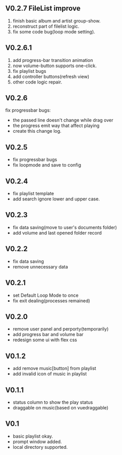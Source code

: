 ## V0.2.7 FileList improve

1. finish basic album and artist group-show.
2. reconstruct part of filelist logic.
3. fix some code bug(loop mode setting).

## V0.2.6.1

1. add progress-bar transition animation
2. now volume-button supports one-click.
3. fix playlist bugs
4. add controller buttons(refresh view)
4. other code logic repair.

## V0.2.6

fix progressbar bugs:
+ the passed line doesn't change while drag over
+ the progress emit way that affect playing
+ create this change log.

## V0.2.5

+ fix progressbar bugs
+ fix loopmode and save to config

## V0.2.4

+ fix playlist template
+ add search ignore lower and upper case.

## V0.2.3

+ fix data saving(move to user's documents folder)
+ add volume and last opened folder record

## V0.2.2

+ fix data saving
+ remove unnecessary data

## V0.2.1

+ set Default Loop Mode to once
+ fix exit dealing(processes remained)

## V0.2.0

+ remove user panel and perporty(temporarily)
+ add progress bar and volume bar
+ redesign some ui with flex css

## V0.1.2

+ add remove music[button] from playlist
+ add invalid icon of music in playlist

## V0.1.1

+ status column to show the play status
+ draggable on music(based on vuedraggable)

## V0.1

+ basic playlist okay.
+ prompt window added.
+ local directory supported.